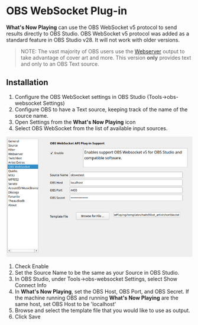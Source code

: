 # OBS WebSocket Plug-in

**What's Now Playing** can use the OBS WebSocket v5 protocol to send
results directly to OBS Studio. OBS WebSocket v5 protocol was added as a
standard feature in OBS Studio v28. It will not work with older
versions.

> NOTE: The vast majority of OBS users use the
> [Webserver](webserver.md) output to take advantage of cover art and
> more. This version **only** provides text and only to an OBS Text
> source.

## Installation

1. Configure the OBS WebSocket settings in OBS Studio
   (Tools-\>obs-websocket Settings)
2. Configure OBS to have a Text source, keeping track of the name of
   the source name.
3. Open Settings from the **What's Now Playing** icon
4. Select OBS WebSocket from the list of available input sources.

[![OBS WebSocket Plug-in](images/obsws.png)](images/obsws.png)

1. Check Enable
2. Set the Source Name to be the same as your Source in OBS Studio.
3. In OBS Studio, under Tools-\>obs-websocket Settings, select Show Connect Info
4. In **What's Now Playing**, set the OBS Host, OBS Port, and OBS
   Secret. If the machine running OBS and running **What's Now
   Playing** are the same host, set OBS Host to be 'localhost'
5. Browse and select the template file that you would like to use as
   output.
6. Click Save
